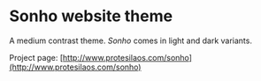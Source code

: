 # Sonho website theme

A medium contrast theme. *Sonho* comes in light and dark variants.

Project page: [http://www.protesilaos.com/sonho](http://www.protesilaos.com/sonho)
